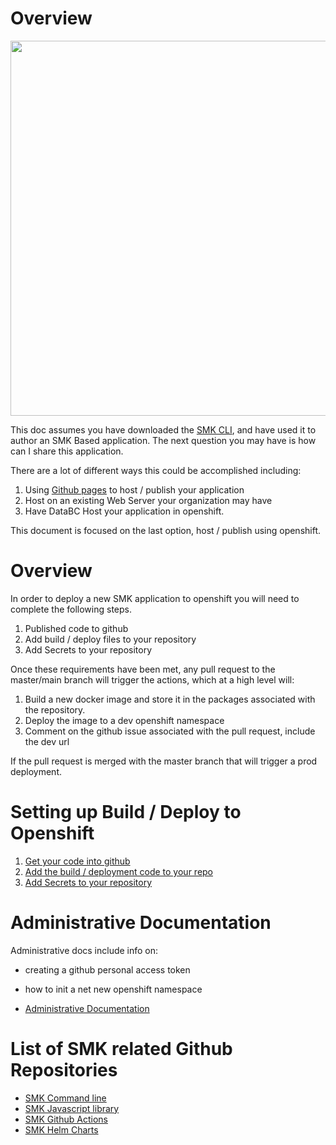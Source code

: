 # Overview

<img src="https://lh3.googleusercontent.com/pw/ACtC-3dFE2kzBNDAjAIS-D6W4Eg0LeEmaADST58bf9X2728m2RYNSvaBEl8n00i2ZrXrhnx3tuEU0mI2fSmAyJavigX3RpTTHy8izjOIp23_xDLT-ZATtVvebHu8KvGGG7UEBFuwqE8jcQuiqIGYrtfW-j2GnQ=w999-h562-no?authuser=0" width=600>

This doc assumes you have downloaded the [SMK CLI](https://github.com/bcgov/smk-cli), 
 and have used it to author an SMK Based application.  The next question
you may have is how can I share this application.

There are a lot of different ways this could be accomplished including:
1. Using [Github pages](https://guides.github.com/features/pages/) to host / publish your application
1. Host on an existing Web Server your organization may have
1. Have DataBC Host your application in openshift.

This document is focused on the last option, host / publish using openshift.

# Overview

In order to deploy a new SMK application to openshift  you will need to complete
the following steps.

1. Published code to github
1. Add build / deploy files to your repository
1. Add Secrets to your repository

Once these requirements have been met, any pull request to the master/main branch 
will trigger the actions, which at a high level will:

1. Build a new docker image and store it in the packages associated with the repository.
1. Deploy the image to a dev openshift namespace
1. Comment on the github issue associated with the pull request, include the dev url

If the pull request is merged with the master branch that will trigger a prod deployment.

# Setting up Build / Deploy to Openshift

1. [Get your code into github](./githubRepoRequirements.md)
1. [Add the build / deployment code to your repo](./addBuildDeployFiles.md)
1. [Add Secrets to your repository](./.addSecrets.md)

# Administrative Documentation

Administrative docs include info on:
* creating a github personal access token
* how to init a net new openshift namespace

* [Administrative Documentation](./administration_guide.md)

# List of SMK related Github Repositories

* [SMK Command line](https://github.com/bcgov/smk-cli)
* [SMK Javascript library](https://github.com/bcgov/smk)
* [SMK Github Actions](https://github.com/bcgov/smk-actions)
* [SMK Helm Charts](https://github.com/bcgov/smk-helms)

